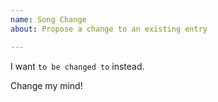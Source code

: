 ```yaml
---
name: Song Change
about: Propose a change to an existing entry

---
```


I want `` to be changed to `` instead.

Change my mind!
